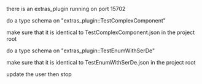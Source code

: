 there is an extras_plugin running on port 15702

do a type schema on "extras_plugin::TestComplexComponent"

make sure that it is identical to TestComplexComponent.json in the project root

do a type schema on "extras_plugin::TestEnumWithSerDe"

make sure that it is identical to TestEnumWithSerDe.json in the project root

update the user then stop
